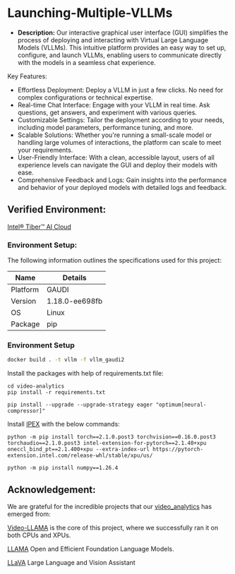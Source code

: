 # Launching-Multiple-VLLMs
- **Description:** Our interactive graphical user interface (GUI) simplifies the process of deploying and interacting with Virtual Large Language Models (VLLMs). This intuitive platform provides an easy way to set up, configure, and launch VLLMs, enabling users to communicate directly with the models in a seamless chat experience.
  
Key Features:
- Effortless Deployment: Deploy a VLLM in just a few clicks. No need for complex configurations or technical expertise.
- Real-time Chat Interface: Engage with your VLLM in real time. Ask questions, get answers, and experiment with various queries.
- Customizable Settings: Tailor the deployment according to your needs, including model parameters, performance tuning, and more.
- Scalable Solutions: Whether you're running a small-scale model or handling large volumes of interactions, the platform can scale to meet your requirements.
- User-Friendly Interface: With a clean, accessible layout, users of all experience levels can navigate the GUI and deploy their models with ease.
- Comprehensive Feedback and Logs: Gain insights into the performance and behavior of your deployed models with detailed logs and feedback.

## Verified Environment:
[Intel® Tiber™ AI Cloud](https://www.intel.com/content/www/us/en/developer/tools/devcloud/services.html)


### Environment Setup:
The following information outlines the specifications used for this project:

| Name      | Details                   |
|-----------|---------------------------|
| Platform  | GAUDI                     |
| Version   | 1.18.0-ee698fb            |
| OS        | Linux                     |
| Package   | pip                       |


### Environment Setup

```bash
docker build . -t vllm -f vllm_gaudi2

```


Install the packages with help of requirements.txt file:

```
cd video-analytics
pip install -r requirements.txt
```
```
pip install --upgrade --upgrade-strategy eager "optimum[neural-compressor]"
```
Install [IPEX](https://intel.github.io/intel-extension-for-pytorch/index.html#installation?platform=gpu&version=v2.1.30%2bxpu&os=linux%2fwsl2&package=pip) with the below commands:
```
python -m pip install torch==2.1.0.post3 torchvision==0.16.0.post3 torchaudio==2.1.0.post3 intel-extension-for-pytorch==2.1.40+xpu oneccl_bind_pt==2.1.400+xpu --extra-index-url https://pytorch-extension.intel.com/release-whl/stable/xpu/us/
```
```
python -m pip install numpy==1.26.4
```

## Acknowledgement:
We are grateful for the incredible projects that our [video_analytics](https://github.com/rskasturi/usecases/edit/master/video_analytics) has emerged from:

[Video-LLAMA](https://github.com/DAMO-NLP-SG/Video-LLaMA) is the core of this project, where we successfully ran it on both CPUs and XPUs.

[LLAMA](https://github.com/meta-llama/llama) Open and Efficient Foundation Language Models.

[LLaVA](https://github.com/haotian-liu/LLaVA) Large Language and Vision Assistant








